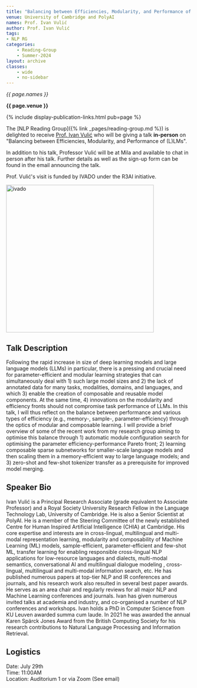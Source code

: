 ```yaml
---
title: "Balancing between Efficiencies, Modularity, and Performance of (L)LMs"
venue: University of Cambridge and PolyAI
names: Prof. Ivan Vulić
author: Prof. Ivan Vulić
tags:
- NLP RG
categories:
    - Reading-Group
    - Summer-2024
layout: archive
classes:
    - wide
    - no-sidebar
---
```


*{{ page.names }}*

**{{ page.venue }}**

{% include display-publication-links.html pub=page %}

The [NLP Reading Group]({% link _pages/reading-group.md %}) is delighted to receive [Prof. Ivan Vulić](https://sites.google.com/site/ivanvulic/home) who will be giving a talk **in-person** on "Balancing between Efficiencies, Modularity, and Performance of (L)LMs".

In addition to his talk, Professor Vulić will be at Mila and available to chat in person after his talk. Further details as well as the sign-up form can be found in the email announcing the talk.

Prof. Vulić's visit is funded by IVADO under the R3AI initiative. 

<img src="/assets/images/logo/ivado-rgb_logo-full-degrade.png" alt="ivado" width="400"/>

## Talk Description

Following the rapid increase in size of deep learning models and large language models (LLMs) in particular, there is a pressing and crucial need for parameter-efficient and modular learning strategies that can simultaneously deal with 1) such large model sizes and 2) the lack of annotated data for many tasks, modalities, domains, and languages, and which 3) enable the creation of composable and reusable model components. At the same time, 4) innovations on the modularity and efficiency fronts should not compromise task performance of LLMs. In this talk, I will thus reflect on the balance between performance and various types of efficiency (e.g., memory-, sample-, parameter-efficiency) through the optics of modular and composable learning. I will provide a brief overview of some of the recent work from my research group aiming to optimise this balance through 1) automatic module configuration search for optimising the parameter efficiency-performance Pareto front; 2) learning composable sparse subnetworks for smaller-scale language models and then scaling them in a memory-efficient way to large language models; and 3) zero-shot and few-shot tokenizer transfer as a prerequisite for improved model merging.

## Speaker Bio

Ivan Vulić is a Principal Research Associate (grade equivalent to Associate Professor) and a Royal Society University Research Fellow in the Language Technology Lab, University of Cambridge. He is also a Senior Scientist at PolyAI. He is a member of the Steering Committee of the newly established Centre for Human Inspired Artificial Intelligence (CHIA) at Cambridge. His core expertise and interests are in cross-lingual, multilingual and multi-modal representation learning, modularity and composability of Machine Learning (ML) models, sample-efficient, parameter-efficient and few-shot ML, transfer learning for enabling responsible cross-lingual NLP applications for low-resource languages and dialects, multi-modal semantics, conversational AI and multilingual dialogue modeling , cross-lingual, multilingual and multi-modal information search, etc. He has published numerous papers at top-tier NLP and IR conferences and journals, and his research work also resulted in several best paper awards. He serves as an area chair and regularly reviews for all major NLP and Machine Learning conferences and journals. Ivan has given numerous invited talks at academia and industry, and co-organised a number of NLP conferences and workshops. Ivan holds a PhD in Computer Science from KU Leuven awarded summa cum laude. In 2021 he was awarded the annual Karen Spärck Jones Award from the British Computing Society for his research contributions to Natural Language Processing and Information Retrieval.

## Logistics

Date: July 29th<br>
Time: 11:00AM <br>
Location: Auditorium 1 or via Zoom (See email)
